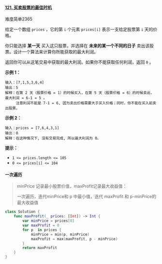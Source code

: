 

#### [121. 买卖股票的最佳时机](https://leetcode.cn/problems/best-time-to-buy-and-sell-stock/)

难度简单2365

给定一个数组 `prices` ，它的第 `i` 个元素 `prices[i]` 表示一支给定股票第 `i` 天的价格。

你只能选择 **某一天** 买入这只股票，并选择在 **未来的某一个不同的日子** 卖出该股票。设计一个算法来计算你所能获取的最大利润。

返回你可以从这笔交易中获取的最大利润。如果你不能获取任何利润，返回 `0` 。

 

**示例 1：**

```
输入：[7,1,5,3,6,4]
输出：5
解释：在第 2 天（股票价格 = 1）的时候买入，在第 5 天（股票价格 = 6）的时候卖出，最大利润 = 6-1 = 5 。
     注意利润不能是 7-1 = 6, 因为卖出价格需要大于买入价格；同时，你不能在买入前卖出股票。
```

**示例 2：**

```
输入：prices = [7,6,4,3,1]
输出：0
解释：在这种情况下, 没有交易完成, 所以最大利润为 0。
```

 

**提示：**

- `1 <= prices.length <= 105`
- `0 <= prices[i] <= 104`



#### 一次遍历

> minPrice 记录最小股票价值，maxProfit记录最大收益值：
>
> 一次遍历，迭代minPrice和 p 中最小值，迭代 maxProfit 和 p-minPrice的最大收益值



```swift
class Solution {
    func maxProfit(_ prices: [Int]) -> Int {
        var minPrice = prices[0]
        var maxProfit = 0
        for p  in prices {
            minPrice = min(p, minPrice)
            maxProfit = max(maxProfit, p - minPrice)
        }
        return maxProfit
    }
}
```

